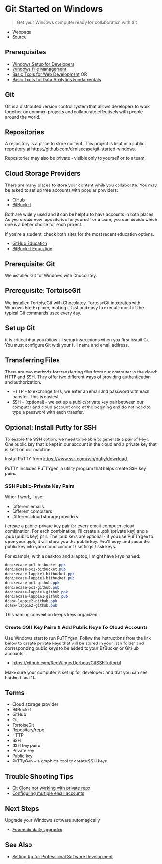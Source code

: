 # Git Started on Windows

> Get your Windows computer ready for collaboration with Git

- [Webpage](https://github.com/denisecase/git-started-windows)
- [Source](https://denisecase.github.io/git-started-windows/)

## Prerequisites

- [Windows Setup for Developers](https://github.com/denisecase/windows-setup)
- [Windows File Management](https://github.com/denisecase/windows-file-management)
- [Basic Tools for Web Development](https://github.com/denisecase/basic-tools-for-webdev) OR
- [Basic Tools for Data Analytics Fundamentals](https://github.com/denisecase/basic-tools-for-data-analytics-fundamentals)

## Git

Git is a distributed version control system that allows developers to work together on common projects and collaborate effectively with people around the world.

## Repositories

A repository is a place to store content. This project is kept in a public repository at <https://github.com/denisecase/git-started-windows>.

Repositories may also be private - visible only to yourself or to a team.

## Cloud Storage Providers

There are many places to store your content while you collaborate. You may be asked to set up free accounts with popular providers:

- [GiHub](https://github.com/)
- [BitBucket](https://bitbucket.org)

Both are widely used and it can be helpful to have accounts in both places. As you create new repositories for yourself or a team, you can decide which one is a better choice for each project.

If you're a student, check both sites for the most recent education options.

- [GitHub Education](https://education.github.com/)
- [BitBucket Education](https://bitbucket.org/product/education)

## Prerequisite: Git

We installed Git for Windows with Chocolatey. 

## Prerequisite: TortoiseGit

We installed TortoiseGit with Chocolatey. TortoiseGit integrates with Windows File Explorer, making it fast and easy to execute most of the typical Git commands used every day.

## Set up Git

It is critical that you follow all setup instructions when you first install Git. You must configure Git with your full name and email address.

## Transferring Files

There are two methods for transferring files from our computer to the cloud: HTTP and SSH. They offer two different ways of providing authentication and authorization.

- HTTP - to exchange files, we enter an email and password with each transfer. This is easiest.
- SSH - (optional) - we set up a public/private key pair between our computer and cloud account once at the begining and do not need to type a password with each transfer.

## Optional: Install Putty for SSH

To enable the SSH option, we need to be able to generate a pair of keys. One public key that is kept in our account in the cloud and a private key that is kept on our machine.

Install PuTTY from <https://www.ssh.com/ssh/putty/download>.

PuTTY includes PuTTYgen, a utility program that helps create SSH key pairs.

### SSH Public-Private Key Pairs

When I work, I use:

- Different emails
- Different computers
- Different cloud storage providers

I create a public-private key pair for every email-computer-cloud combination. For each combination, I'll create a .ppk (private key) and a .pub (public key) pair. The .pub keys are optional - if you use PuTTYgen to open your .ppk, it will show you the public key. You'll copy and paste the public key into your cloud account / settings / ssh keys.

For example, with a desktop and a laptop, I might have keys named:

```PowerShell
denisecase-pc1-bitbucket.ppk
denisecase-pc1-bitbucket.pub
denisecase-lappie1-bitbucket.ppk
denisecase-lappie1-bitbucket.pub
denisecase-pc1-github.ppk
denisecase-pc1-github.pub
denisecase-lappie1-github.ppk
denisecase-lappie1-github.pub
dcase-lappie2-github.ppk
dcase-lappie2-github.pub
```

This naming convention keeps keys organized.

### Create SSH Key Pairs & Add Public Keys To Cloud Accounts

Use Windows start to run PuTTYgen. Follow the instructions from the link below to create private keys that will be stored in your .ssh folder and corresponding public keys to be added to your BitBucket or GitHub accounts.

- <https://github.com/RedWingedJerbear/GitSSHTuttorial>

Make sure your computer is set up for developers and that you can see hidden files [1].

## Terms

- Cloud storage provider
- BitBucket
- GitHub
- Git
- TortoiseGit
- Repository/repo
- HTTP
- SSH
- SSH key pairs
- Private key
- Public key
- PuTTyGen - a graphical tool to create SSH keys

## Trouble Shooting Tips

- [Git Clone not working with private repo](https://github.community/t5/How-to-use-Git-and-GitHub/git-clone-is-not-working-for-a-private-repo/td-p/2513)
- [Configuring multiple email accounts](https://simonbasle.github.io/2017/10/git-identities-and-ssh/)

## Next Steps

Upgrade your Windows software automagically

- [Automate daily upgrades](https://github.com/denisecase/windows-daily-software-upgrade)

## See Also

- [Setting Up for Professional Software Development](https://github.com/denisecase/pro-dev-list)
